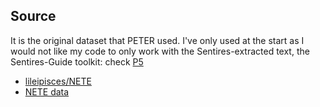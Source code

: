 ## Source

It is the original dataset that PETER used. I've only used at the start as I would not like my code to only work with the Sentires-extracted text, the Sentires-Guide toolkit: check [P5](../P5/source.md)

- [lileipisces/NETE](https://github.com/lileipisces/NETE)
- [NETE data](https://lifehkbueduhk-my.sharepoint.com/personal/16484134_life_hkbu_edu_hk/_layouts/15/onedrive.aspx?id=%2Fpersonal%2F16484134%5Flife%5Fhkbu%5Fedu%5Fhk%2FDocuments%2FCIKM20%2DNETE%2DDatasets&ga=1)

